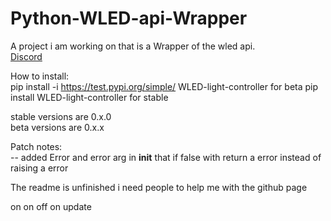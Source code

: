 # Python-WLED-api-Wrapper
A project i am working on that is a Wrapper of the wled api.    
[Discord](https://discord.gg/Df3v3ryWjg)  

How to install:  
pip install -i https://test.pypi.org/simple/ WLED-light-controller for beta
pip install WLED-light-controller for stable

stable versions are 0.x.0  
beta versions are 0.x.x  

Patch notes:  
-- added Error and error arg in __init__ that if false with return a error instead of raising a error

The readme is unfinished i need people to help me with the github page  

on on off on update
